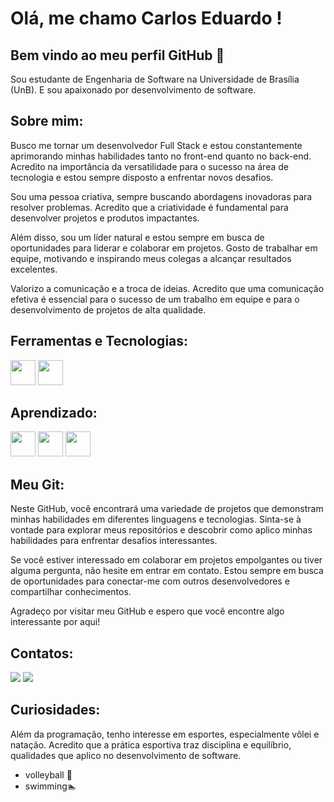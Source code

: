 # Olá, me chamo Carlos Eduardo ! 
## Bem vindo ao meu perfil GitHub 👋
Sou estudante de Engenharia de Software na Universidade de Brasília (UnB). E sou apaixonado por desenvolvimento de software.

## Sobre mim:
Busco me tornar um desenvolvedor Full Stack e estou constantemente aprimorando minhas habilidades tanto no front-end quanto no back-end. Acredito na importância da versatilidade para o sucesso na área de tecnologia e estou sempre disposto a enfrentar novos desafios.

Sou uma pessoa criativa, sempre buscando abordagens inovadoras para resolver problemas. Acredito que a criatividade é fundamental para desenvolver projetos e produtos impactantes.

Além disso, sou um líder natural e estou sempre em busca de oportunidades para liderar e colaborar em projetos. Gosto de trabalhar em equipe, motivando e inspirando meus colegas a alcançar resultados excelentes.

Valorizo a comunicação e a troca de ideias. Acredito que uma comunicação efetiva é essencial para o sucesso de um trabalho em equipe e para o desenvolvimento de projetos de alta qualidade.

## Ferramentas e Tecnologias:
<img src="https://cdn.jsdelivr.net/gh/devicons/devicon/icons/git/git-original.svg" width="40" height="40"/>  <img src="https://cdn.jsdelivr.net/gh/devicons/devicon/icons/vscode/vscode-original.svg" width="40" height="40"/>

## Aprendizado:
<img src="https://cdn.jsdelivr.net/gh/devicons/devicon/icons/python/python-original.svg" width="40" height="40"/>  <img src="https://cdn.jsdelivr.net/gh/devicons/devicon/icons/java/java-original.svg" width="40" height="40"/>   <img src="https://cdn.jsdelivr.net/gh/devicons/devicon/icons/csharp/csharp-original.svg" width="40" height="40"/>
## Meu Git:

Neste GitHub, você encontrará uma variedade de projetos que demonstram minhas habilidades em diferentes linguagens e tecnologias. Sinta-se à vontade para explorar meus repositórios e descobrir como aplico minhas habilidades para enfrentar desafios interessantes.

Se você estiver interessado em colaborar em projetos empolgantes ou tiver alguma pergunta, não hesite em entrar em contato. Estou sempre em busca de oportunidades para conectar-me com outros desenvolvedores e compartilhar conhecimentos.

Agradeço por visitar meu GitHub e espero que você encontre algo interessante por aqui!

## Contatos:
<a href="https://instagram.com/cadu_m.alves" target="_blank"><img src="https://img.shields.io/badge/-Instagram-%23E4405F?style=for-the-badge&logo=instagram&logoColor=white" target="_blank"></a>
<a href = "mailto:contato@cadumotaalves@gmail.com"><img src="https://img.shields.io/badge/Gmail-D14836?style=for-the-badge&logo=gmail&logoColor=white" target="_blank"></a>

## Curiosidades:
Além da programação, tenho interesse em esportes, especialmente vôlei e natação. Acredito que a prática esportiva traz disciplina e equilíbrio, qualidades que aplico no desenvolvimento de software.
- volleyball 🏐
- swimming🏊


